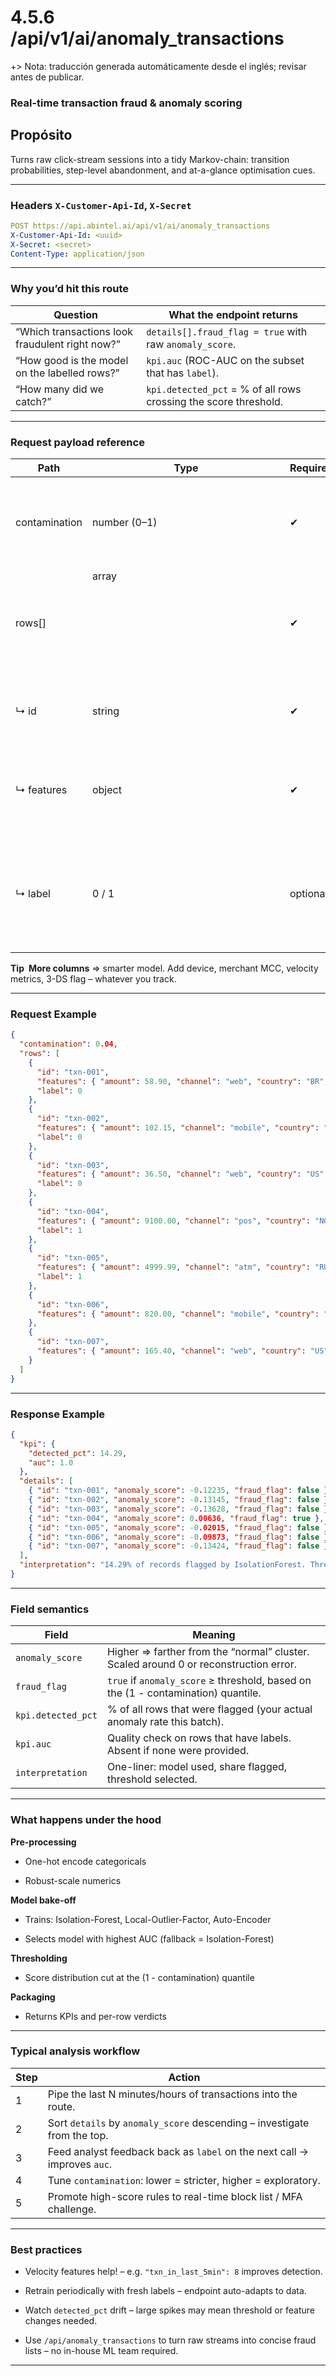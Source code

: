 # 4.5.6 /api/v1/ai/anomaly_transactions
+> Nota: traducción generada automáticamente desde el inglés; revisar antes de publicar.


### Real-time transaction fraud & anomaly scoring

## Propósito
Turns raw click-stream sessions into a tidy Markov-chain: transition probabilities, step-level abandonment, and at-a-glance optimisation cues.

---

### Headers `X-Customer-Api-Id`, `X-Secret`

```yaml
POST https://api.abintel.ai/api/v1/ai/anomaly_transactions
X-Customer-Api-Id: <uuid>
X-Secret: <secret>
Content-Type: application/json
```

---

### Why you’d hit this route

| **Question**                                    | **What the endpoint returns**                                    |
| ----------------------------------------------- | ---------------------------------------------------------------- |
| “Which transactions look fraudulent right now?” | `details[].fraud_flag = true` with raw `anomaly_score`.          |
| “How good is the model on the labelled rows?”   | `kpi.auc` (ROC-AUC on the subset that has `label`).              |
| “How many did we catch?”                        | `kpi.detected_pct` = % of all rows crossing the score threshold. |

---

### Request payload reference

| **Path**      | **Type**      | **Required** | **Notes**                                                                                  |
| ------------- | ------------- | ------------ | ------------------------------------------------------------------------------------------ |
| contamination | number (0–1)  | ✔︎           | Your guess of anomaly share. Used only to set the decision threshold.                      |
| rows[]        | array<object> | ✔︎           | One object = one transaction.                                                              |
| ↳ id          | string        | ✔︎           | Unique transaction ID for trace-back.                                                      |
| ↳ features    | object        | ✔︎           | Any helpful fields – numeric or categorical (auto one-hot encoded).                        |
| ↳ label       | 0 / 1         | optional     | 1 = confirmed fraud, 0 = confirmed legit. If absent or null, row is treated as unlabelled. |

**Tip More columns** ⇒ smarter model. Add device, merchant MCC, velocity metrics, 3-DS flag – whatever you track.

---

### Request Example

```json
{
  "contamination": 0.04,
  "rows": [
    {
      "id": "txn-001",
      "features": { "amount": 58.90, "channel": "web", "country": "BR", "hour": 17 },
      "label": 0
    },
    {
      "id": "txn-002",
      "features": { "amount": 102.15, "channel": "mobile", "country": "BR", "hour": 13 },
      "label": 0
    },
    {
      "id": "txn-003",
      "features": { "amount": 36.50, "channel": "web", "country": "US", "hour": 10 },
      "label": 0
    },
    {
      "id": "txn-004",
      "features": { "amount": 9100.00, "channel": "pos", "country": "NG", "hour": 2 },
      "label": 1
    },
    {
      "id": "txn-005",
      "features": { "amount": 4999.99, "channel": "atm", "country": "RU", "hour": 1 },
      "label": 1
    },
    {
      "id": "txn-006",
      "features": { "amount": 820.00, "channel": "mobile", "country": "BR", "hour": 23 }
    },
    {
      "id": "txn-007",
      "features": { "amount": 165.40, "channel": "web", "country": "US", "hour": 9 }
    }
  ]
}
```

---

### Response Example

```json
{
  "kpi": {
    "detected_pct": 14.29,
    "auc": 1.0
  },
  "details": [
    { "id": "txn-001", "anomaly_score": -0.12235, "fraud_flag": false },
    { "id": "txn-002", "anomaly_score": -0.13145, "fraud_flag": false },
    { "id": "txn-003", "anomaly_score": -0.13628, "fraud_flag": false },
    { "id": "txn-004", "anomaly_score": 0.00636, "fraud_flag": true },
    { "id": "txn-005", "anomaly_score": -0.02015, "fraud_flag": false },
    { "id": "txn-006", "anomaly_score": -0.09873, "fraud_flag": false },
    { "id": "txn-007", "anomaly_score": -0.13424, "fraud_flag": false }
  ],
  "interpretation": "14.29% of records flagged by IsolationForest. Threshold=-0.0000 (quantile 0.96)."
}
```

---

### Field semantics

| **Field**          | **Meaning**                                                                          |
| ------------------ | ------------------------------------------------------------------------------------ |
| `anomaly_score`    | Higher ⇒ farther from the “normal” cluster. Scaled around 0 or reconstruction error.|
| `fraud_flag`       | `true` if `anomaly_score` ≥ threshold, based on the (1 - contamination) quantile.    |
| `kpi.detected_pct` | % of all rows that were flagged (your actual anomaly rate this batch).               |
| `kpi.auc`          | Quality check on rows that have labels. Absent if none were provided.                |
| `interpretation`   | One-liner: model used, share flagged, threshold selected.                            |

---

### What happens under the hood

**Pre-processing**

* One-hot encode categoricals

* Robust-scale numerics

**Model bake-off**

* Trains: Isolation-Forest, Local-Outlier-Factor, Auto-Encoder

* Selects model with highest AUC (fallback = Isolation-Forest)

**Thresholding**

* Score distribution cut at the (1 - contamination) quantile

**Packaging**

* Returns KPIs and per-row verdicts

---

### Typical analysis workflow

| **Step** | **Action**                                                               |
| -------- | ------------------------------------------------------------------------ |
| 1        | Pipe the last N minutes/hours of transactions into the route.            |
| 2        | Sort `details` by `anomaly_score` descending – investigate from the top. |
| 3        | Feed analyst feedback back as `label` on the next call → improves `auc`. |
| 4        | Tune `contamination`: lower = stricter, higher = exploratory.            |
| 5        | Promote high-score rules to real-time block list / MFA challenge.        |

---

### Best practices

* Velocity features help! – e.g. `"txn_in_last_5min": 8` improves detection.

* Retrain periodically with fresh labels – endpoint auto-adapts to data.

* Watch `detected_pct` drift – large spikes may mean threshold or feature changes needed.

* Use `/api/anomaly_transactions` to turn raw streams into concise fraud lists – no in-house ML team required.

---

